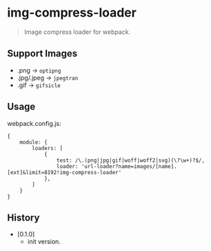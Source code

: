 # img-compress-loader

> Image compress loader for webpack.

## Support Images

- .png -> `optipng`
- .jpg/.jpeg -> `jpegtran`
- .gif -> `gifsicle`

## Usage

webpack.config.js:

```
{
    module: {
        loaders: [
            {
                test: /\.(png|jpg|gif|woff|woff2|svg)(\?\w+)?$/,
                loader: 'url-loader?name=images/[name].[ext]&limit=8192!img-compress-loader'
            },
        ]
    }
}
```

## History

- [0.1.0]
    - init version.